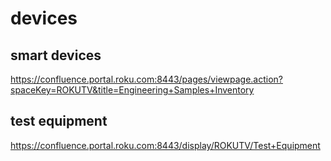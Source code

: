 # devices

## smart devices
https://confluence.portal.roku.com:8443/pages/viewpage.action?spaceKey=ROKUTV&title=Engineering+Samples+Inventory

## test equipment
https://confluence.portal.roku.com:8443/display/ROKUTV/Test+Equipment
